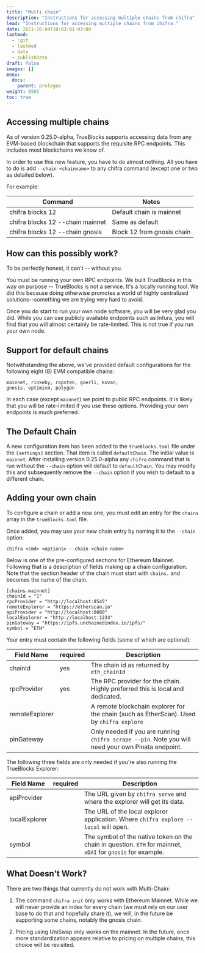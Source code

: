 ```yaml
---
title: "Multi chain"
description: "Instructions for accessing multiple chains from chifra"
lead: "Instructions for accessing multiple chains from chifra."
date: 2021-10-04T10:03:01-03:00
lastmod:
  - :git
  - lastmod
  - date
  - publishDate
draft: false
images: []
menu: 
  docs:
    parent: prologue
weight: 0501
toc: true
---
```


## Accessing multiple chains

As of version 0.25.0-alpha, TrueBlocks supports accessing data from any EVM-based blockchain that supports the requisite RPC endpoints. This includes most blockchains we know of.

In order to use this new feature, you have to do almost nothing. All you have to do is add `--chain <chainname>` to any chifra command (except one or two as detailed below).

For example:

| Command                          | Notes                      |
| -------------------------------- | -------------------------- |
| chifra blocks 12                 | Default chain is mainnet   |
| chifra blocks 12 --chain mainnet | Same as default            |
| chifra blocks 12 --chain gnosis  | Block 12 from gnosis chain |

## How can this possibly work?

To be perfectly honest, it can't -- without you.

You must be running your own RPC endpoints. We built TrueBlocks in this way on purpose -- TrueBlocks is not a service. It's a locally running tool. We did this because doing otherwise promotes a world of highly centralized solutions--something we are trying very hard to avoid.

Once you do start to run your own node software, you will be very glad you did. While you can use publicly available endpoints such as Infura, you will find that you will almost certainly be rate-limited. This is not true if you run your own node.

## Support for default chains

Notwithstanding the above, we've provided default configurations for the following eight (8) EVM compatible chains:

```[bash]
mainnet, rinkeby, ropsten, goerli, kovan,
gnosis, optimism, polygon
```

In each case (except `mainnet`) we point to public RPC endpoints. It is likely that you will be rate-limited if you use these options. Providing your own endpoints is much preferred.

## The Default Chain

A new configuration item has been added to the `trueBlocks.toml` file under the `[settings]` section. That item is called `defaultChain`. The initial value is `mainnet`. After installing version 0.25.0-alpha any `chifra` command that is run without the `--chain` option will default to `defaultChain`. You may modify this and subsequently remove the `--chain` option if you wish to default to a different chain.

## Adding your own chain

To configure a chain or add a new one, you must edit an entry for the `chains` array in the `trueBlocks.toml` file.

Once added, you may use your new chain entry by naming it to the `--chain` option:

```[bash]
chifra <cmd> <options> --chain <chain-name>
```

Below is one of the pre-configured sections for Ethereum Mainnet. Following that is a description of fields making up a chain configuration. Note that the section header of the chain must start with `chains.` and becomes the name of the chain.

```[bash]
[chains.mainnet]
chainId = "1"
rpcProvider = "http://localhost:8545"
remoteExplorer = "https://etherscan.io"
apiProvider = "http://localhost:8080"
localExplorer = "http://localhost:1234"
pinGateway = "https://ipfs.unchainedindex.io/ipfs/"
symbol = "ETH"
```

Your entry must contain the following fields (some of which are optional):

| Field Name     | required | Description                                                                                        |
| -------------- | -------- | -------------------------------------------------------------------------------------------------- |
| chainId        | yes      | The chain id as returned by `eth_chainId`                                                          |
| rpcProvider    | yes      | The RPC provider for the chain. Highly preferred this is local and dedicated.                      |
| remoteExplorer |          | A remote blockchain explorer for the chain (such as EtherScan). Used by `chifra explore`           |
| pinGateway     |          | Only needed if you are running `chifra scrape --pin`. Note you will need your own Pinata endpoint. |

The following three fields are only needed if you're also running the TrueBlocks Explorer:

| Field Name    | required | Description                                                                                                  |
| ------------- | -------- | ------------------------------------------------------------------------------------------------------------ |
| apiProvider   |          | The URL given by `chifra serve` and where the explorer will get its data.                                    |
| localExplorer |          | The URL of the local explorer application. Where `chifra explore --local` will open.                         |
| symbol        |          | The symbol of the native token on the chain in question. `ETH` for mainnet, `xDAI` for `gnosis` for example. |

## What Doesn't Work?

There are two things that currently do not work with Multi-Chain:

1) The command `chifra init` only works with Ethereum Mainnet. While we will never provide an index for every chain (we must rely on our user base to do that and hopefully share it), we will, in the future be supporting some chains, notably the gnosis chain.

2) Pricing using UniSwap only works on the mainnet. In the future, once more standardization appears relative to pricing on multiple chains, this choice will be revisited.
